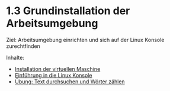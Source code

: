 # 1.3 Grundinstallation der Arbeitsumgebung

Ziel: Arbeitsumgebung einrichten und sich auf der Linux Konsole zurechtfinden

Inhalte:
* [Installation der virtuellen Maschine](1-3-1-installation-der-virtuellen-maschine.md)
* [Einführung in die Linux Konsole](1-3-2-einfuehrung-in-die-linux-konsole.md)
* [Übung: Text durchsuchen und Wörter zählen](1-3-3-uebung-text-durchsuchen-und-woerter-zaehlen.md)
